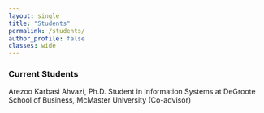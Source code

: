 ```yaml
---
layout: single
title: "Students"
permalink: /students/
author_profile: false
classes: wide
---
```


### Current Students

Arezoo Karbasi Ahvazi, Ph.D. Student in Information Systems at DeGroote School of Business, McMaster University (Co-advisor)
